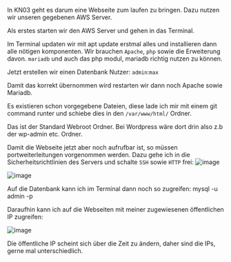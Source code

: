 
In KN03 geht es darum eine Webseite zum laufen zu bringen. Dazu nutzen wir unseren gegebenen AWS Server.

Als erstes starten wir den AWS Server und gehen in das Terminal.

Im Terminal updaten wir mit apt update erstmal alles und installieren dann alle nötigen komponenten.
Wir brauchen `Apache`, `php` sowie die Erweiterung davon.
`mariadb` und auch das php modul, mariadb richtig nutzen zu können.

Jetzt erstellen wir einen Datenbank Nutzer: `admin`:`max`

Damit das korrekt übernommen wird restarten wir dann noch Apache sowie Mariadb.

Es existieren schon vorgegebene Dateien, diese lade ich mir mit einem git command runter und schiebe dies in den `/var/www/html/` Ordner.

Das ist der Standard Webroot Ordner.
Bei Wordpress wäre dort drin also z.b der wp-admin etc. Ordner.

Damit die Webseite jetzt aber noch aufrufbar ist, so müssen portweiterleitungen vorgenommen werden.
Dazu gehe ich in die Sicherheitsrichtlinien des Servers und schalte `SSH` sowie `HTTP` frei:
![image](https://github.com/user-attachments/assets/15df3bc7-9b2c-48f0-8047-edc5ca455bed)

![image](https://github.com/user-attachments/assets/8e9e2965-f3c2-48cc-b30e-7869b282e2c8)


Auf die Datenbank kann ich im Terminal dann noch so zugreifen:
mysql -u admin -p


Daraufhin kann ich auf die Webseiten mit meiner zugewiesenen öffentlichen IP zugreifen:

![image](https://github.com/user-attachments/assets/5bed475d-422a-4f38-b884-e03b9ef12951)

Die öffentliche IP scheint sich über die Zeit zu ändern, daher sind die IPs, gerne mal unterschiedlich.